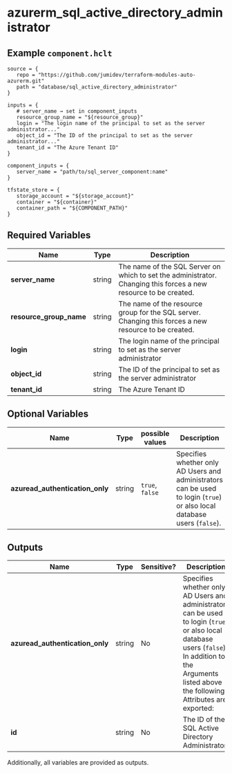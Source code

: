 # azurerm_sql_active_directory_administrator



## Example `component.hclt`

```hcl
source = {
   repo = "https://github.com/jumidev/terraform-modules-auto-azurerm.git"   
   path = "database/sql_active_directory_administrator"   
}

inputs = {
   # server_name → set in component_inputs
   resource_group_name = "${resource_group}"   
   login = "The login name of the principal to set as the server administrator..."   
   object_id = "The ID of the principal to set as the server administrator..."   
   tenant_id = "The Azure Tenant ID"   
}

component_inputs = {
   server_name = "path/to/sql_server_component:name"   
}

tfstate_store = {
   storage_account = "${storage_account}"   
   container = "${container}"   
   container_path = "${COMPONENT_PATH}"   
}

```

## Required Variables

| Name | Type |  Description |
| ---- | --------- |  ----------- |
| **server_name** | string |  The name of the SQL Server on which to set the administrator. Changing this forces a new resource to be created. | 
| **resource_group_name** | string |  The name of the resource group for the SQL server. Changing this forces a new resource to be created. | 
| **login** | string |  The login name of the principal to set as the server administrator | 
| **object_id** | string |  The ID of the principal to set as the server administrator | 
| **tenant_id** | string |  The Azure Tenant ID | 

## Optional Variables

| Name | Type |  possible values |  Description |
| ---- | --------- |  ----------- | ----------- |
| **azuread_authentication_only** | string |  `true`, `false`  |  Specifies whether only AD Users and administrators can be used to login (`true`) or also local database users (`false`). | 



## Outputs

| Name | Type | Sensitive? | Description |
| ---- | ---- | --------- | --------- |
| **azuread_authentication_only** | string | No  | Specifies whether only AD Users and administrators can be used to login (`true`) or also local database users (`false`). In addition to the Arguments listed above - the following Attributes are exported: | 
| **id** | string | No  | The ID of the SQL Active Directory Administrator. | 

Additionally, all variables are provided as outputs.
